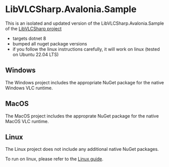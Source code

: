# LibVLCSharp.Avalonia.Sample

This is an isolated and updated version of the LibVLCSharp.Avalonia.Sample of the [LibVLCSharp project](https://github.com/videolan/libvlcsharp)

- targets dotnet 8
- bumped all nuget package versions
- if you follow the linux instructions carefully, it will work on linux (tested on Ubuntu 22.04 LTS)

## Windows

The Windows project includes the appropriate NuGet package for the native Windows VLC runtime.

## MacOS

The MacOS project includes the approprate NuGet package for the native MacOS VLC runtime.

## Linux

The Linux project does not include any additional native NuGet packages.

To run on linux, please refer to the [Linux guide](https://github.com/videolan/libvlcsharp/blob/3.x/docs/linux-setup.md).
